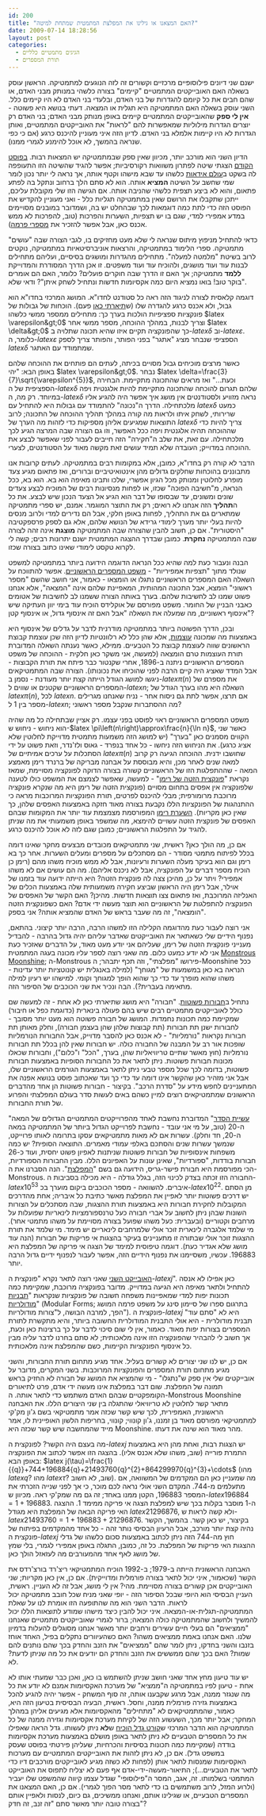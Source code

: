 ```yaml
---
id: 200
title: "האם המצאנו או גילינו את המפלצת המתמטית שמתחת למיטה?"
date: 2009-07-14 18:28:56
layout: post
categories: 
  - הגיגים מתמטיים כלליים
  - תורת המספרים
---
```

ישנם שני דיונים פילוסופיים מרכזיים וקשורים זה לזה הנוגעים למתמטיקה. הראשון עוסק בשאלה האם האובייקטים המתמטיים "קיימים" בצורה כלשהי במנותק מבני האדם, או שהם חבים את כל קיומם להגדרות של בני האדם, ובלעדי בני האדם לא היו קיימים כלל. השני עוסק בשאלה האם המתמטיקה היא תגלית או המצאה. דעתי בנושא היא פשוטה - <strong>אין לי ספק</strong> שהאובייקטים המתמטיים קיימים באופן מנותק מבני האדם; בני האדם רק יוצרים הגדרות מילוליות שמאפשרות להם "לראות" את האובייקטים המתמטיים, ואותן הגדרות לא היו קיימות אלמלא בני האדם. לדיון הזה איני מעוניין להיכנס כרגע (אם כי כפי שנראה בהמשך, לא אוכל להימנע לגמרי ממנו).

הדיון השני הוא מורכב יותר, מכיוון שאין ספק שבמתמטיקה יש המצאות רבות. <a href="http://www.gadial.net/?p=199">בפוסט הקודם</a> הצגתי שיטה לפתרון משוואות רקורסיביות; אפשר להגיד שהשיטה הזו התעופפה לה בשקט ב<a href="http://he.wikipedia.org/wiki/%D7%A4%D7%9C%D7%90%D7%98%D7%95%D7%A0%D7%99%D7%96%D7%9D">עולם אידאות</a> כלשהו עד שבא מישהו וקטף אותה, אך נראה לי יותר נכון לומר שמי שחשב על השיטה <strong>המציא</strong> אותה. הוא לא סתם הלך ברחוב ונתקל בה לפתע פתאום, והוא לא ביצע תצפית כלשהי שהניבה אותה. אם הגישה הזו שלי מקובלת עליכם, ייתכן שתקבלו את הרושם שאין במתמטיקה תגליות כלל - ואני מעוניין להקדיש את הפוסט הזה כדי לתת כמה דוגמאות לכך שבהחלט יש בה, ושמדובר במובנים מסויימים במדע אמפירי למדי, שגם בו יש תצפיות, השערות והפרכות (טוב, להפרכות לא ממש אכנס כאן, אבל אפשר להזכיר את <a href="http://www.gadial.net/?p=184">מספרי פרמה</a>).

כדאי להתחיל מניפוץ מיתוס שנראה לי שלא מעט מחזיקים בו, לגבי הצורה שבה "עושים" מתמטיקה. ספרי הלימוד במתמטיקה, והרצאות אוניברסיטאיות במתמטיקה, נוקטים לרוב בשיטת "מלמטה למעלה". מתחילים מהגדרות ומושגים בסיסיים, ועליהם מתחילים לבנות עוד ועוד מושגים, ולהוכיח עוד ועוד משפטים. זו אכן הדרך המסודרת והמדוייקת <strong>ללמד</strong> מתמטיקה; אך האם זו הדרך שבה חוקרים פועלים? כלומר, האם הם אומרים "בוקר טוב! בואו נמציא היום כמה אקסיומות חדשות ונתחיל לשחק איתן"? ודאי שלא.

דוגמה קלאסית לצורה לניגוד הזה ראה כל סטודנט לחדו"א. המושג המרכזי בחדו"א הוא גבול, ולא אכנס כרגע להגדרה שלו (ש<a href="http://www.gadial.net/?p=139">תיארתי כאן</a> פעם). הוכחות של גבולות של פונקציות ספציפיות הולכות בערך כך: מתחילים ממספר ממשי כלשהו $latex \varepsilon&gt;0$ וצריך לבנות, במהלך ההוכחה, מספר ממשי אחר $latex \delta&gt;0$ כך שהפונקציה תקיים איזו שהיא תכונה שתלויה ב-$latex \delta$ וב-$latex \varepsilon$. כלומר, ה-$latex \varepsilon$ הספציפי שנבחר מציג "אתגר" בפני הפותר, והפותר צריך לספק $latex \delta$ שמתמודד עם האתגר.

כאשר מרצים מוכיחים גבול מסויים בכיתה, לעתים הם פותחים את ההוכחה שלהם באופן הבא: "יהי $latex \varepsilon&gt;0$. נבחר $latex \delta=\frac{3}{7}\sqrt{\varepsilon^{5}}$, וכעת..." ואז מראים שהתכונה מתקיימת. הבחירה הספציפית של ה-$latex \delta$ שלהם תגרום להוכחה שהתכונה מתקיימת להיות אלגנטית ויפה במיוחד. רק מה, ה-$latex \delta$ נראה מזוויע ולסטודנטים אין מושג איך אפשר היה להגיע אליו מלכתחילה. הדרך ה"נכונה" להתמודד עם גבולות היא להתחיל עם $latex \delta$ כמעט שרירותי, לשחק איתו ולראות מה קורה במהלך תהליך ההוכחה של התכונה; לרוב התוצאות שמגיעים אליהן מספיקות כדי לזהות מה הערך של $latex \delta$ צריך להיות כדי שההוכחה תהיה אלגנטית ויפה ככל האפשר, וזו גם הצורה שבה המרצה הגיע לכך מלכתחילה. עם זאת, את שלב ה"חקירה" הזה חייבים לעבור לפני שאפשר לבצע את ההוכחה במדוייק; העובדה שלא תמיד עושים זאת מקשה מאוד על הסטודנטים, לצערי.

הדבר לא קורה רק בחדו"א, כמובן, אלא במקומות רבים במתמטיקה. לעתים קרובות אנו מתבוננים בהוכחות שחלקים גדולים מהן אינטואיטיביים וברורים, ואז פתאום מגיע צעד מופרע לחלוטין ומנותק מכל הגיון אפשרי, שלכו ותבינו מאיפה הוא בא. הוא בא, ככל הנראה, מ"חשיבה הפוכה" שכזו, או לפחות מנסיונות רבים של המוכיח לבצע צעדים שונים ומשונים, עד שבסופו של דבר הוא הגיע אל הצעד הנכון שיש לבצע. את כל ה<strong>תהליך</strong> הזה אנחנו לא רואים; רק את התוצר המוגמר. אמנם, יש ספרי מתמטיקה שמתארים גם את התהליך, לפחות באופן חלקי, אבל הם נדירים למדי ולרוב מנסים להיות בעלי יותר מערך לימודי גרידא של הנושא שלהם, אלא גם לספק פרספקטיבה "היסטורית". אם כן, חשוב להבין שהצורה שבה המתמטיקה <strong>מוצגת</strong> אינה זהה לצורה שבה המתמטיקה <strong>נחקרת</strong>. כמובן שבדרך ההצגה המתמטית ישנם יתרונות רבים; קשה לי לקרוא טקסט לימודי שאינו כתוב בצורה שכזו.

הבנה ונעבור כעת למה שהיא ככל הנראה הדוגמה הידועה ביותר במתמטיקה למשפט שנולד מתוך "תצפיות אמפיריות" - <a href="http://he.wikipedia.org/wiki/%D7%9E%D7%A9%D7%A4%D7%98_%D7%94%D7%9E%D7%A1%D7%A4%D7%A8%D7%99%D7%9D_%D7%94%D7%A8%D7%90%D7%A9%D7%95%D7%A0%D7%99%D7%99%D7%9D">משפט המספרים הראשוניים</a>. אפשר להתווכח על השאלה האם המספרים הראשוניים נתגלו או הומצאו - כאמור, אני חושב שהשם "מספר ראשוני" הומצא, אבל התכונה המהותית, המאפיינת שלהם אינה "המצאה", אלא אנחנו פשוט שמנו לב לחשיבות שלהם. בערך באותה הצורה ששמנו לב לחשיבות של אטומים כאבני הבניין של החומר. משפט מפורסם של אוקלידס הוכיח עוד בימי יוון העתיקה שיש אינסוף ראשוניים, מה שמעלה את השאלה "אבל האם זה אינסוף גדול, או אינסוף קטן"?

ובכן, הדרך הפשוטה ביותר במתמטיקה מודרנית לדבר על גדלים של אינסוף היא באמצעות מה שמכונה <a href="http://www.gadial.net/?p=50">עוצמות</a>, אלא שהן כלל לא רלוונטיות לדיון הזה שכן עוצמת קבוצת הראשונים שווה לעוצמת קבוצת כל הטבעיים. ממילא, כאשר נענתה השאלה המדוברת תורת העוצמות טרם הומצאה (למעשה, אני משקר כאן חלקית - ההוכחה של משפט המספרים הראשוניים ניתנה ב-1896, אחרי שקנטור כבר פיתח את תורת הקבוצות - אבל המדד שאציג היה קיים הרבה לפני שהוכיחו את נכונותו). הצורה שבה המתמטיקאים ניגשו למושג הגודל הייתה קצת יותר מעודנת - נסמן ב-$latex \pi\left(n\right)$ את מספרם של המספרים הראשוניים שקטנים או שווים ל-$latex n$; השאלה היא מהו בערך הגודל של $latex \pi\left(n\right)$, לכל $latex n$. אם תרצו, אפשר לתת גם ניסוח אחר - נניח שאנחנו מגרילים מספר בין 1 ל-$latex n$; מה ההסתברות שנקבל מספר ראשוני?

משפט המספרים הראשוניים ראוי לפוסט בפני עצמו. רק אציין שבתחילה כל מה שהיה הוא ניחוש - ניחוש ש-$latex \pi\left(n\right)\approx\frac{n}{\ln n}$, כאשר שני הקווים מסמנים כאן "בערך" (יש למושג הזה משמעות מתמטית מדוייקת לחלוטין שלא אציג כרגע). את הניחוש הזה ניחשו - כל אחד בנפרד - גאוס ולז'נדר, וזאת פשוט על ידי הסתכלות על ערכים אמיתיים של $latex \pi\left(n\right)$ שחושבו ידנית. ההוכחה הגיעה רק קרוב למאה שנים לאחר מכן, והיא מבוססת על אבחנה מבריקה של ברנרד רימן מאמצע המאה - שההתפלגות הזו של הראשוניים קשורה בצורה הדוקה לפונקציה מסויימת, שמאז נקראת "<a href="http://he.wikipedia.org/wiki/%D7%A4%D7%95%D7%A0%D7%A7%D7%A6%D7%99%D7%99%D7%AA_%D7%96%D7%98%D7%90_%D7%A9%D7%9C_%D7%A8%D7%99%D7%9E%D7%9F">פונקצית הזטה של רימן</a>" - למעשה, שאפשר לצמצם את המשפט כולו לטענה שלפונקציה אין אפסים בתחום מסויים (פונקצית הזטה של רימן היא מה שנקרא פונקציה מרוכבת מרומורפית; מבלי להיכנס לפרטים, תורת הפונקציות המרוכבות מראה כי ההתנהגות של הפונקציות הללו נקבעת בצורה מאוד חזקה באמצעות האפסים שלהן, כך שאין כאן מקריות). <a href="http://he.wikipedia.org/wiki/%D7%94%D7%A9%D7%A2%D7%A8%D7%AA_%D7%A8%D7%99%D7%9E%D7%9F">השערת רימן</a> המפורסמת מצמצמת עוד יותר את המקומות שבהם האפסים של פונקצית הזטה עשויים להימצא, מה שמשפר באופן משמעותי את מה שניתן להגיד על התפלגות הראשוניים; כמובן שגם לזה לא אוכל להיכנס כרגע.

אם כן, מה הולך כאן? ראשית, שני מתמטיקאים מכובדים מבצעים מחקר שאינו דומה בכלל לפיתוח מתמטי מסודר - הם מסתכלים על מספרים ומעלים השערות. אחר כך בא רימן וגם הוא בעיקר מעלה השערות ורעיונות, אבל לא ממש מוכיח משהו מהם (רימן כן הוכיח מספר דברים על הפונקציה, אבל לא ניכנס אליהם). מה הם עושים אם לא משהו אמפירי? ויתר על כן, מהיכן צצה לה פונקצית הזטה? היא הייתה ידועה עוד בזמנו של אוילר, אבל רימן היה הראשון שביצע חקירה משמעותית שלה באמצעות הכלים של האנליזה המרוכבת, ואז פתאום צצו תוצאות חדשות. מהיכן? האם הקשר של האפסים של הפונקציה להתפלגות של הראשוניים הוא תוצר מעשה ידי אדם? האם כשפונקצית הזטה "הומצאה", זה מה שעבר בראש של האדם שהמציא אותה? אני בספק.

אני רוצה לעבור כעת מהדוגמה הקלילה הזו למשהו הרבה, הרבה יותר קיצוני. בהתאם, נפנוף הידיים שלי כשאתאר את האובייקטים שאדבר עליהם יהיה גדול בהרבה - להבדיל מענייני פונקצית הזטה של רימן, שעליהם אני יודע מעט מאוד, על הדברים שאזכיר כעת אני לא יודע כמעט כלום. מה שאני רוצה לספר עליו מכונה בעגה המתמטית <a href="http://en.wikipedia.org/wiki/Monstrous_moonshine">Monstrous Moonshine</a>; ה-Monstrous פירושו "מפלצתי", וזה תכף יתבהר; ה-Moonshine ככל הנראה בא כאן במשמעות של "מגוחך" (למילה באנגלית יש קונוטציות יותר עדינות - משהו שהוא מופרך עד כדי כך שהוא הופך למגוחך וקומי. למישהו יש רעיון למילה מתאימה בעברית?). הבה ונכיר את שני הכוכבים של הסיפור הזה.

נתחיל ב<a href="http://he.wikipedia.org/wiki/%D7%97%D7%91%D7%95%D7%A8%D7%94_%D7%A4%D7%A9%D7%95%D7%98%D7%94">חבורות פשוטות</a>. "חבורה" היא מושג שתיארתי כאן לא אחת - זה למעשה שם כולל לאובייקטים מתמטיים רבים שיש בהם פעולה בינארית (כדוגמת כפל או חיבור) שמקיימת כמה תכונות נחמדות. המושג של חבורה פשוטה הוא מעט יותר מסובך - לחבורות ישנן תת חבורות (תת קבוצות שלהן שהן בעצמן חבורה), וחלק מאותן תת חבורות נקראות "נורמליות" - לא אכנס כאן להסבר מדוייק, אבל החבורות הנורמליות שופכות אור רב על המבנה של החבורה כולה. יש חבורות שאין להן בכלל תת חבורות נורמליות (חוץ מאשר שתיים טריוויאליות שהן, בערך, "הכל" ו"כלום"), וחבורות שכאלו מכונות חבורות פשוטות. ניתן לתאר את כל החבורות הסופיות באמצעות חבורות פשוטות, בדומה לכך שכל מספר טבעי ניתן לתאר באמצעות הגורמים הראשוניים שלו, אבל אני מזהיר כאן שהקשר אינו דומה עד כדי כך ועד שאכתוב פוסט בנושא אפנה את המתעניינים לחפש מידע על "סדרת הרכב". בקיצור - חבורות פשוטות הן אחד מהדברים הראשונים שמתמטיקאים רוצים למיין כשהם באים לעשות סדר בעולם המפלצתי והפרוע של תורת החבורות.

"<a href="http://he.wikipedia.org/wiki/%D7%9E%D7%A9%D7%A4%D7%98_%D7%94%D7%9E%D7%99%D7%95%D7%9F_%D7%9C%D7%97%D7%91%D7%95%D7%A8%D7%95%D7%AA_%D7%A4%D7%A9%D7%95%D7%98%D7%95%D7%AA_%D7%A1%D7%95%D7%A4%D7%99%D7%95%D7%AA">עשיית הסדר</a>" המדוברת נחשבת לאחד מהפרוייקטים המתמטיים הגדולים של המאה ה-20 (טוב, על מי אני עובד - נחשבת לפרוייקט הגדול ביותר של המתמטיקה במאה ה-20, חד וחלק). עשרות אם לא מאות מתמטיקאים עסקו בתרומה לאותו פרוייקט, שנמשך עשרות שנים והסתכם באלפי עמודי מאמרים. התוצאה הסופית? יש כמה משפחות אינסופיות של חבורות פשוטות שניתנות לאפיון פשוט יחסית, ועוד כ-26 חבורות בודדות, "ספורדיות", שאינן עונות על האפיונים הללו. מבין החבורות הספורדיות, הכי מפורסמת היא חבורת פישר-גריס, הידועה גם בשם "<a href="http://en.wikipedia.org/wiki/Monster_group">המפלצת</a>". הנה הסברנו את ה-Monstrous. החבורה הזו זכתה בצדק לכינוי הזה, בגלל גודלה - היא מכילה בסביבות ה-$latex 10^{53}$ איברים. להשוואה - מספר הכוכבים ביקום מוערך בכ-$latex 10^{22}$. מן הסתם יש דרכים פשוטות יותר לאפיין את המפלצת מאשר כתיבת כל איבריה; אחת מהדרכים המקובלות לחקירת חבורות היא באמצעות תורת ההצגות, שבה מסתכלים על הצורות השונות שבהן ניתן לחשוב על אברי חבורה כעל טרנספורמציות לינאריות שפועלות על מרחבים וקטוריים (ובעברית: כעל משהו שפועל בצורה מסויימת על משהו מתמטי אחר). מי שלמד אלגברה לינארית זוכר אולי שלמרחבים לינאריים יש מימד. מי שלמד את תורת ההצגות זוכר אולי שבתורה זו מתעניינים בעיקר בהצגות אי פריקות של חבורות (הנה עוד מושג שלא אגדיר כעת). דוגמה טיפוסית למימד של הצגה אי פריקה של המפלצת היא 196883. עכשיו, משסיימנו את נפנוף הידיים הזה, אפשר לעבור לנפנוף ידיים גדול הרבה יותר.

<a href="http://en.wikipedia.org/wiki/J-invariant">האובייקט השני</a> שאני רוצה לתאר נקרא "פונקצית ה-$latex j$". כאן אפילו לא אנסה להתחיל ולתאר מאיפה היא הגיעה במדוייק. מדובר בפונקציה מרוכבת, שמקיימת כמה תכונות יפות למדי שמאפיינות משפחה חשובה של פונקציות שנקראות "<a href="http://he.wikipedia.org/wiki/%D7%AA%D7%91%D7%A0%D7%99%D7%AA_%D7%9E%D7%95%D7%93%D7%95%D7%9C%D7%A8%D7%99%D7%AA">תבניות מודולריות</a>" (Modular Forms; בתרגום ספרו של סיימון סינג על משפט פרמה המושג הפך, למרבה הבושה, ל"צורות מודולריות"). פונקצית ה-$latex j$ היא לא "סתם עוד" תבנית מודולרית - היא אולי התבנית המודולרית החשובה ביותר, והיא מתקשרת לתורת המספרים בצורות יפות מאוד. כאמור, אין לי שום סיכוי לדבר על כך ברצינות כאן וכעת, אך חשוב לי להבהיר שהפונקציה הזו אינה מלאכותית; לא סתם בחרנו לדבר עליה מבין כל אינסוף הפונקציות הקיימות, כשם שהמפלצת אינה מלאכותית.

אם כן, יש לנו שני יצורים לא קשורים בעליל. אחד מגיע מתחום תורת החבורות, והשני מגיע מתחום תורת המספרים והפונקציות המרוכבות. בשני המקרים, מדובר על אובייקטים שלי אין ספק ש"נתגלו" - מי שהמציא את המושג של חבורה לא החזיק בראש תמונה של המפלצת. שום דבר במפלצת אינו מעשה ידי אדם, פרט לתיאורים הקומפקטיים שבהם האדם משתמש כדי לתאר אותה. ה-Monstrous Moonshine מתאר קשר לחלוטין לא טריוויאלי שהתגלה בין שני היצורים הללו. את האבחנה הראשונית, האמפירית, לכך שיש קשר שכזה אמר מתמטיקאי בשם ג'ון מק'קי למתמטיקאי מפורסם מאוד בן זמננו, ג'ון קונווי; קונווי, בחריפות הלשון האופיינית לו, אמר מייד שהמחשבה שיש קשר שכזה היא Moonshine. מהר מאוד הוא שינה את דעתו.

מה בעצם היה הקשר? לפונקצית ה-$latex j$ יש הצגות רבות, ואחת מהן היא באמצעות התמרת פורייה (שוב, משהו שלא אכנס אליו). בהצגה הזו אפשר לכתוב את הפונקציה באופן הבא: $latex j(\tau)=\frac{1}{{q}}+744+196884{q}+21493760{q}^{2}+864299970{q}^{3}+\cdots$ (מהו $latex q$? מהו $latex \tau$? שוב, לא חשוב). מה שמעניין כאן הם המקדמים של המשוואה, אם מתעלמים מ-744. המקדם השני אולי נראה לכם מוכר, כי אך לפני שנייה הזכרתי את המספר 196883, הקטן ממנו באחד; זה גם מה שמק'קי ראה. מכיוון ש-$latex 196884=1+196883$. ה-1 מוסבר בקלות בכך שיש למפלצת הצגה אי פריקה ממימד 1. ההצגה האי פריקה הבאה של המפלצת היא מגודל $latex 21296876$, ולא קשה לראות ש-$latex 21493760=1+196883+21296876$. בקיצור, יש כאן קשר. בהמשך, הקשר נהיה קצת יותר מורכב, אבל הרעיון הבסיסי נותר זהה - כל אחד מהמקדמים בפיתוח של פונקצית ה-$latex j$ חוץ מה-744 הזה ניתן לכתוב באמצעות סכום כלשהו של גדלי ההצגות האי פריקות של המפלצת. כל זה, כמובן, התגלה באופן אמפירי לגמרי, בלי שמץ של מושג לאף אחד מהמעורבים מה לעזאזל הולך כאן.

האבחנה הראשונית הייתה ב-1979; ב-1992 הוכיח המתמטיקאי ריצ'רד בורצ'רדס את הקשר (שכאמור, איני יכול לתאר בצורה פורמלית ומדוייקית). אם כן, אין כאן מקריות; שני האובייקטים אכן קשורים בצורה מסויימת. מהי? אין לי מושג, אבל זה לא העניין. ראשית, העניין הבסיסי הוא היופי שבכל הסיפור הזה - יופי שאני מניח שכל חובב מתמטיקה יכול לראות. הדבר השני הוא מה שהתופעה הזו אומרת לנו על שאלת המתמטיקה-תגלית-או-המצאה. איני יכול להבין כיצד מישהו שמודע לתוצאות הללו יכול להמשיך ולחשוב שהמתמטיקה כולה המצאה; ברור לגמרי שאובייקטים מתמטיים שאנחנו "ממציאים" הם בעלי חיים עשירים ורחבים יותר מאשר אנחנו מסוגלים להעלות בדמיון שלנו. האם אנחנו באמת ממציאים משהו? האם כשהעיוורים נתקלים בפיל, האחד אוחז בזנבו והשני בחדקו, ניתן לומר שהם "ממציאים" את הזנב והחדק בכך שהם נותנים להם שמות? האם בכך שהם ממששים את הזנב והחדק הם יודעים את כל מה שניתן לדעת? לא.

יש עוד טיעון מחץ אחד שאני חושב שניתן להשתמש בו כאן, ואכן כבר שמעתי אותו לא אחת - טיעון לפיו במתמטיקה ה"ממציא" של מערכת האקסיומות אמנם לא יודע את כל מה שנגזר ממנה, אבל מרגע שקבענו אותה, זה סוף המשחק - אפשר יהיה להגיע להכל באמצעות גזירה פורמלית ממנה, וחסל. ראשית, הבעיה הבסיסית בטיעון הזה היא, כאמור, שהמתמטיקאים לא "מתחילים" מהאקסיומות אלא מגיעים אליהן במהלך המחקר; אבל יותר מכך, השעשוע הזה של לקיחת מערכת אקסיומות וגזירה ממנה של כל המתמטיקה הוא הדבר המרכזי ש<a href="http://www.gadial.net/?p=192">קורט גדל הוכיח</a> ש<strong>לא</strong> ניתן לעשותו. גדל הראה שאפילו את כל המספרים הטבעיים לא ניתן לתאר באופן מושלם באמצעות מערכת אקסיומות בודדה (שמקיימת כמה תכונות בסיסיות והכרחיות, שעליהן פירטתי בפוסט שעסק במשפט גדל). אם כן, לא ניתן לזהות את האובייקטים המתמטיים עם מערכות האקסיומות שמנסות לתאר אותן (לפחות לא כשזה מגיע לאובייקטים מורכבים דיו כדי לתאר את הטבעיים...); התיאור-מעשה-ידי-אדם אף פעם לא יצליח לתפוס את האובייקט המתמטי בשלמותו. זה, אגב, המסר ה"פילוסופי" שגדל עצמו קיווה שהמשפט שלו יעביר (ולרוע המזל, לרוב משתמשים בו כדי לתאר מסר הפוך לגמרי). אם כן, האם המצאנו את המספרים הטבעיים, או שגילינו אותם, ואנחנו ממשיכים, גם כיום, לנסות ולאפיין אותם בצורה טובה יותר מאשר סתם "זה זנב, זה חדק"?

